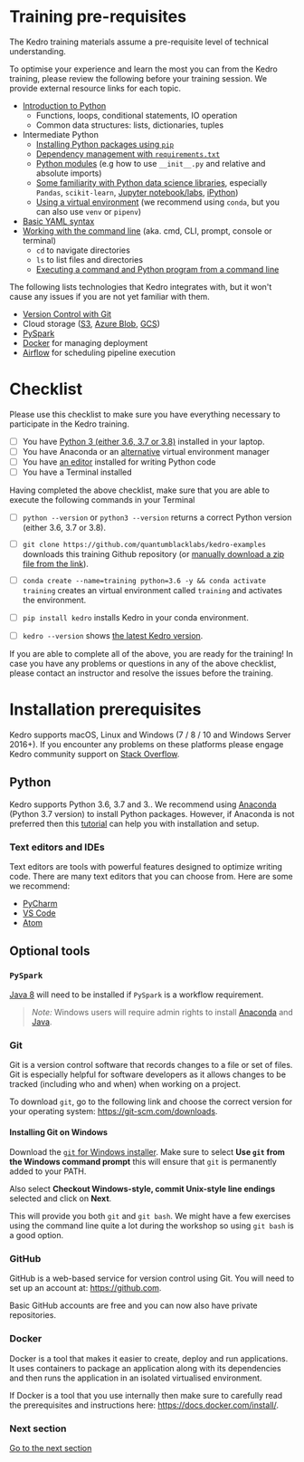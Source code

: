 # Training pre-requisites
The Kedro training materials assume a pre-requisite level of technical understanding.

To optimise your experience and learn the most you can from the Kedro training, please review the following before your training session. We provide external resource links for each topic.

- [Introduction to Python](https://docs.python.org/3/tutorial/)
  - Functions, loops, conditional statements, IO operation
  - Common data structures: lists, dictionaries, tuples
- Intermediate Python
  - [Installing Python packages using `pip`](https://pip.pypa.io/en/stable/quickstart/)
  - [Dependency management with `requirements.txt`](https://pip.pypa.io/en/latest/user_guide/#requirements-files)
  - [Python modules](https://docs.python.org/3/tutorial/modules.html) (e.g how to use `__init__.py` and relative and absolute imports)
  - [Some familiarity with Python data science libraries](https://towardsdatascience.com/top-10-python-libraries-for-data-science-cd82294ec266), especially `Pandas`, `scikit-learn`, [Jupyter notebook/labs](https://www.dataquest.io/blog/jupyter-notebook-tutorial/), [iPython](https://www.codecademy.com/articles/how-to-use-ipython))
  - [Using a virtual environment](https://docs.python.org/3/tutorial/venv.html) (we recommend using `conda`, but you can also use `venv` or `pipenv`)
- [Basic YAML syntax](https://yaml.org/)
- [Working with the command line](https://tutorial.djangogirls.org/en/intro_to_command_line/) (aka. cmd, CLI, prompt, console or terminal)
  -  `cd` to navigate directories
  -  `ls` to list files and directories
  -  [Executing a command and Python program from a command line](https://realpython.com/run-python-scripts/#how-to-run-python-scripts-using-the-command-line)

The following lists technologies that Kedro integrates with, but it won't cause any issues if you are not yet familiar with them.
- [Version Control with Git](https://git-scm.com/doc)
- Cloud storage ([S3](https://aws.amazon.com/s3/), [Azure Blob](https://azure.microsoft.com/en-gb/services/storage/blobs/), [GCS](https://cloud.google.com/storage))
- [PySpark](https://spark.apache.org/docs/latest/api/python/index.html)
- [Docker](https://docs.docker.com/) for managing deployment
- [Airflow](https://airflow.apache.org/docs/stable/tutorial.html) for scheduling pipeline execution

# Checklist
Please use this checklist to make sure you have everything necessary to participate in the Kedro training.

- [ ] You have [Python 3 (either 3.6, 3.7 or 3.8)](https://www.python.org/downloads/) installed in your laptop.
- [ ] You have Anaconda or an [alternative](https://github.com/quantumblacklabs/kedro-examples/blob/master/kedro-training/docs/02_virtual-environment.md) virtual environment manager
- [ ] You have [an editor](#text-editors-and-ides) installed for writing Python code
- [ ] You have a Terminal installed

Having completed the above checklist, make sure that you are able to execute the following commands in your Terminal
- [ ]  `python --version` or `python3 --version` returns a correct Python version (either 3.6, 3.7 or 3.8).
- [ ] `git clone https://github.com/quantumblacklabs/kedro-examples` downloads this training Github repository (or [manually download a zip file from the link](https://stackoverflow.com/questions/2751227/how-to-download-source-in-zip-format-from-github)).

- [ ] `conda create --name=training python=3.6 -y && conda activate training` creates an virtual environment called `training` and activates the environment.

- [ ] `pip install kedro` installs Kedro in your conda environment.

- [ ]  `kedro --version` shows [the latest Kedro version](https://pypi.org/project/kedro/).


If you are able to complete all of the above, you are ready for the training! In case you have any problems or questions in any of the above checklist, please contact an instructor and resolve the issues before the training.

# Installation prerequisites

Kedro supports macOS, Linux and Windows (7 / 8 / 10 and Windows Server 2016+). If you encounter any problems on these platforms please engage Kedro community support on [Stack Overflow](https://stackoverflow.com/questions/tagged/kedro).

## Python

Kedro supports Python 3.6, 3.7 and 3.. We recommend using [Anaconda](https://www.anaconda.com/download) (Python 3.7 version) to install Python packages. However, if Anaconda is not preferred then this [tutorial](https://realpython.com/installing-python/) can help you with installation and setup.

### Text editors and IDEs
Text editors are tools with powerful features designed to optimize writing code. There are many text editors that you can choose from. Here are some we recommend:

- [PyCharm](https://www.jetbrains.com/pycharm/download/)
- [VS Code](https://code.visualstudio.com/)
- [Atom](https://atom.io/)

## Optional tools

### `PySpark`

[Java 8](https://www.oracle.com/technetwork/java/javase/downloads/index.html) will need to be installed if `PySpark` is a workflow requirement.

> _Note:_ Windows users will require admin rights to install [Anaconda](https://www.anaconda.com/download) and [Java](https://www.oracle.com/technetwork/java/javase/downloads/index.html).


### Git
Git is a version control software that records changes to a file or set of files. Git is especially helpful for software developers as it allows changes to be tracked (including who and when) when working on a project.

To download `git`, go to the following link and choose the correct version for your operating system: https://git-scm.com/downloads.

#### Installing Git on Windows
Download the [`git` for Windows installer](https://gitforwindows.org/). Make sure to select **Use `git` from the Windows command prompt** this will ensure that `git` is permanently added to your PATH.

Also select **Checkout Windows-style, commit Unix-style line endings** selected and click on **Next**.

This will provide you both `git` and `git bash`. We might have a few exercises using the command line quite a lot during the workshop so using `git bash` is a good option.

### GitHub
GitHub is a web-based service for version control using Git. You will need to set up an account at: https://github.com.

Basic GitHub accounts are free and you can now also have private repositories.

### Docker
Docker is a tool that makes it easier to create, deploy and run applications. It uses containers to package an application along with its dependencies and then runs the application in an isolated virtualised environment.

If Docker is a tool that you use internally then make sure to carefully read the prerequisites and instructions here: https://docs.docker.com/install/.

### Next section
[Go to the next section](./02_virtual-environment.md)
